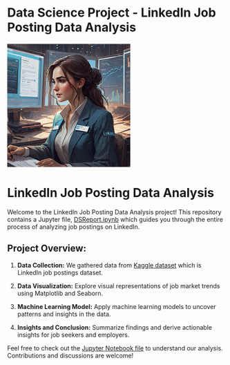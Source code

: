 # Data Science Project - LinkedIn Job Posting Data Analysis

<img src="/images/data_analysis_pic.png" style="height:30vw" />


# LinkedIn Job Posting Data Analysis

Welcome to the LinkedIn Job Posting Data Analysis project! This repository contains a Jupyter file, [DSReport.ipynb](DSReport.ipynb) which guides you through the entire process of analyzing job postings on LinkedIn.

## Project Overview:

1. **Data Collection:** We gathered data from [Kaggle dataset](https://www.kaggle.com/datasets/arshkon/linkedin-job-postings/data) which is LinkedIn job postings dataset.

2. **Data Visualization:** Explore visual representations of job market trends using Matplotlib and Seaborn.

3. **Machine Learning Model:** Apply machine learning models to uncover patterns and insights in the data.

4. **Insights and Conclusion:** Summarize findings and derive actionable insights for job seekers and employers.

Feel free to check out the [Jupyter Notebook file](DSReport.ipynb) to understand our analysis. Contributions and discussions are welcome!

